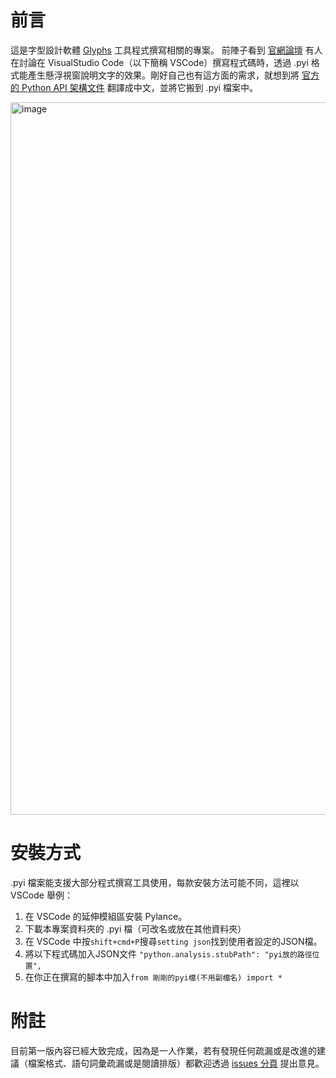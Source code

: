 # 前言

這是字型設計軟體 [Glyphs](https://glyphsapp.com/) 工具程式撰寫相關的專案。
前陣子看到 [官網論壇](https://forum.glyphsapp.com/t/glyphs-python-interpreter/25481) 有人在討論在 VisualStudio Code（以下簡稱 VSCode）撰寫程式碼時，透過 .pyi 格式能產生懸浮視窗說明文字的效果。剛好自己也有這方面的需求，就想到將 [官方的 Python API 架構文件](https://docu.glyphsapp.com/) 翻譯成中文，並將它搬到 .pyi 檔案中。

<img width="1140" alt="image" src="https://github.com/yintzuyuan/GlyphsApp-Stubs_zh-tw/assets/83154914/5a5b9e8d-65ad-431b-b785-3cde8974e44a">

# 安裝方式

.pyi 檔案能支援大部分程式撰寫工具使用，每款安裝方法可能不同，這裡以 VSCode 舉例：
1. 在 VSCode 的延伸模組區安裝 Pylance。
2. 下載本專案資料夾的 .pyi 檔（可改名或放在其他資料夾）
3. 在 VSCode 中按`shift+cmd+P`搜尋`setting json`找到使用者設定的JSON檔。
4. 將以下程式碼加入JSON文件 `"python.analysis.stubPath": "pyi放的路徑位置",` 
5. 在你正在撰寫的腳本中加入`from 剛剛的pyi檔(不用副檔名) import *` 

# 附註
目前第一版內容已經大致完成，因為是一人作業，若有發現任何疏漏或是改進的建議（檔案格式、語句詞彙疏漏或是閱讀排版）都歡迎透過 [issues 分頁](https://github.com/yintzuyuan/GlyphsApp-Stubs_zh-tw/issues) 提出意見。
